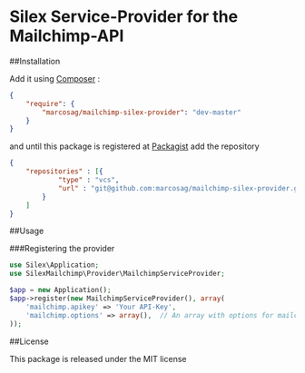 # Silex Service-Provider for the Mailchimp-API


##Installation

Add it using [Composer](http://getcomposer.org/) :

```json
{
    "require": {
        "marcosag/mailchimp-silex-provider": "dev-master"
    }
}
```

and until this package is registered at [Packagist](https://packagist.org/) add the repository

```json
{
    "repositories" : [{
            "type" : "vcs",
            "url" : "git@github.com:marcosag/mailchimp-silex-provider.git"
        }
    ]
}
```

##Usage

###Registering the provider

```php
use Silex\Application;
use SilexMailchimp\Provider\MailchimpServiceProvider;

$app = new Application();
$app->register(new MailchimpServiceProvider(), array(
    'mailchimp.apikey' => 'Your API-Key',
    'mailchimp.options' => array(),  // An array with options for mailchimp/mailchimp
));
```


##License

This package is released under the MIT license